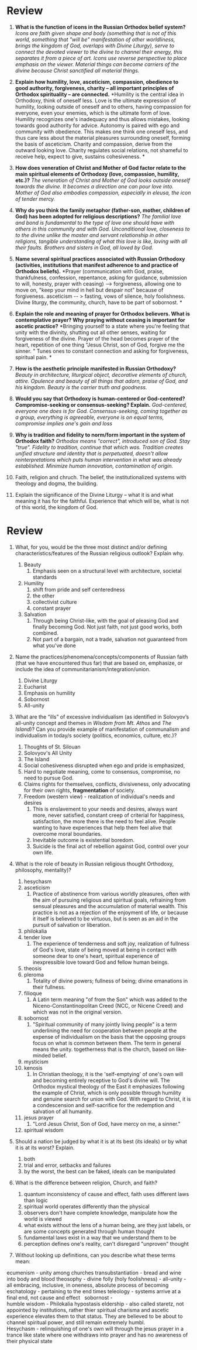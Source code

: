 
# Review
1. **What is the function of icons in the Russian Orthodox belief system?** 
	*Icons are faith given shape and body (something that is not of this world, something that "will be" manifestation of other worldliness, brings the kingdom of God, overlaps with Divine Liturgy), serve to connect the devoted viewer to the divine to channel their energy, this separates it from a piece of art. Icons use reverse perspective to place emphasis on the viewer. Material things can become carriers of the divine because Christ sanctified all material things.*
2. **Explain how humility, love, asceticism, compassion, obedience to good authority, forgiveness, charity – all important principles of Orthodox spirituality – are connected.**
	*Humility is the central idea in Orthodoxy, think of oneself less. Love is the ultimate expression of humility, looking outside of oneself and to others, having compassion for everyone, even your enemies, which is the ultimate form of love. Humility recognizes one's inadequacy and thus allows mistakes, looking towards good authority for advice. Autonomy is paired with ego and community with obedience. This makes one think one oneself less, and thus care less about the material pleasures surrounding oneself, forming the basis of asceticism. Charity and compassion, derive from the outward looking love. Charity regulates social relations, not shameful to receive help, expect to give, sustains cohesiveness. * 
3. **How does veneration of Christ and Mother of God factor relate to the main spiritual elements of Orthodoxy (love, compassion, humility, etc.)?** 
	*The veneration of Christ and Mother of God looks outside oneself towards the divine. It becomes a direction one can pour love into. Mother of God also embodies compassion, especially in eleusa, the icon of tender mercy.* 
4. **Why do you think the family metaphor (father-son, mother, children of God) has been adopted for religious descriptions?** 
	*The familial love and bond is fundamental to the type of love one should have with others in this community and with God. Unconditional love, closeness to to the divine unlike the master and servant relationship in other religions, tangible understanding of what this love is like, loving with all their faults. Brothers and sisters in God, all loved by God.* 
5. **Name several spiritual practices associated with Russian Orthodoxy (activities, institutions that manifest adherence to and practice of Orthodox beliefs).**
	*Prayer (communication with God, praise, thankfulness, confession, repentance, asking for guidance, submission to will, honesty, prayer with ceasing) --> forgiveness, allowing one to move on, "keep your mind in hell but despair not" because of forgiveness. asceticism -- > fasting, vows of silence, holy foolishness.
	Divine liturgy, the community, church, have to be part of sobornost. *
6. **Explain the role and meaning of prayer for Orthodox believers. What is contemplative prayer? Why praying without ceasing is important for ascetic practice?**
	*Bringing yourself to a state where you're feeling that unity with the divinity, shutting out all other senses, waiting for forgiveness of the divine. Prayer of the head becomes prayer of the heart, repetition of one thing "Jesus Christ, son of God, forgive me the sinner. " Tunes ones to constant connection and asking for forgiveness, spiritual pain. * 
7. **How is the aesthetic principle manifested in Russian Orthodoxy?**
	*Beauty in architecture, liturgical object, decorative elements of church, attire. Opulence and beauty of all things that adorn, praise of God, and his kingdom. Beauty is the carrier truth and goodness.*
8. **Would you say that Orthodoxy is human-centered or God-centered? Compromise-seeking or consensus-seeking? Explain.**
	*God-centered, everyone one does is for God. Consensus-seeking, coming together as a group, everything is agreeable, everyone is on equal terms, compromise implies one's gain and loss* 
9. **Why is tradition and fidelity to norm/form important in the system of Orthodox faith?**
	*Orthodox means "correct", introduced son of God. Stay "true". Fidelity to tradition, continue that which was. Tradition creates unified structure and identity that is perpetuated, doesn't allow reinterpretations which puts human intervention in what was already established. Minimize human innovation, contamination of origin.*
10. Faith, religion and chruch. 
	The belief, the institutionalized systems with theology and dogma, the building. 
	
11. Explain the significance of the Divine Liturgy – what it is and what meaning it has for the faithful.
	Experience that which will be, what is not of this world, the kingdom of God. 



# Review

1. What, for you, would be the three most distinct and/or defining characteristics/features of the Russian religious outlook? Explain why.
	1. Beauty
		1. Emphasis seen on a structural level with architecture, societal standards 
	2. Humility
		1. shift from pride and self centeredness 
		2. the other 
		3. collectivist culture 
		4. constant prayer 
	3. Salvation
		1. Through being Christ-like, with the goal of pleasing God and finally becoming God. Not just faith, not just good works, both combined. 
		2. Not part of a bargain, not a trade, salvation not guaranteed from what you've done
2. Name the practices/phenomena/concepts/components of Russian faith (that we have encountered thus far) that are based on, emphasize, or include the idea of communitarianism/integration/union.
	1. Divine Liturgy
	2. Eucharist
	3. Emphasis on humility
	4. Sobornost
	5. All-unity
3. What are the “ills” of excessive individualism (as identified in Solovyov’s all-unity concept and themes in _Wisdom from Mt. Athos_ and _The Island_)? Can you provide example of manifestation of communalism and individualism in today/s society (politics, economics, culture, etc.)?
	1. Thoughts of St. Silouan
	2. Solovyov's All Unity
	3. The Island
	4. Social cohesiveness disrupted when ego and pride is emphasized, 
	5. Hard to negotiate meaning, come to consensus, compromise, no need to pursue God. 
	6. Claims rights for themselves, conflicts, divisiveness, only advocating for their own rights, **fragmentation** of society. 
	7. Freedom (western view) - realization of individual's needs and desires
		1. This is enslavement to your needs and desires, always want more, never satisfied, constant creep of criterial for happiness, satisfaction, the more there is the need to feel alive. People wanting to have experiences that help them feel alive that overcome moral boundaries. 
		2. Inevitable outcome is existential boredom. 
		3. Suicide is the final act of rebellion against God, control over your own life. 
4. What is the role of beauty in Russian religious thought Orthodoxy, philosophy, mentality)?
	1. hesychasm
	2. asceticism
		1. Practice of abstinence from various worldly pleasures, often with the aim of pursuing religious and spiritual goals, refraining from sensual pleasures and the accumulation of material wealth. This practice is not as a rejection of the enjoyment of life, or because it itself is believed to be virtuous, but is seen as an aid in the pursuit of salvation or liberation.
	3. philokalia
	4. tender love
		1. The experience of tenderness and soft joy, realization of fullness of God's love, state of being moved at being in contact with someone dear to one's heart, spiritual experience of inexpressible love toward God and fellow human beings.
	5. theosis
	6. pleroma
		1. Totality of divine powers; fullness of being; divine emanations in their fullness. 
	7. filioque
		1. A Latin term meaning "of from the Son" which was added to the Niceno-Constantinopolitan Creed (NCC, or Nicene Creed) and which was not in the original version.
	8. sobornost
		1. "Spiritual community of many jointly living people" is a term underlining the need for cooperation between people at the expense of individualism on the basis that the opposing groups focus on what is common between them. The term in general means the unity. togetherness that is the church, based on like-minded belief.
	9. mysticism
	10. kenosis
		1. In Christian theology, it is the 'self-emptying' of one's own will and becoming entirely receptive to God's divine will. The Orthodox mystical theology of the East it emphasizes following the example of Christ, which is only possible through humility and genuine search for union with God. With regard to Christ, it is a condescension and self-sacrifice for the redemption and salvation of all humanity.
	11. jesus prayer
		1. "Lord Jesus Christ, Son of God, have mercy on me, a sinner."
	12. spiritual wisdom

1. Should a nation be judged by what it is at its best (its ideals) or by what it is at its worst? Explain.
	1. both 
	2. trial and error, setbacks and failures 
	3. by the worst, the best can be faked, ideals can be manipulated 
2. What is the difference between religion, Church, and faith? 
	1. quantum inconsistency of cause and effect, faith uses different laws than logic
	2. spiritual world operates differently than the physical
	3. observers don't have complete knowledge, manipulate how the world is viewed
	4. what exists without the lens of a human being, are they just labels, or are some concepts generated through human thought
	5. fundamental laws exist in a way that we understand them to be
	6. perception defines one's reality, can't disregard "unproven" thought
3. Without looking up definitions, can you describe what these terms mean: 

ecumenism - unity among churches
transubstantiation - bread and wine into body and blood
theosophy - 
divine folly (holy foolishness) - 
all-unity - all embracing, inclusive, in oneness, absolute process of becoming
eschatology - pertaining to the end times
teleology - systems arrive at a final end, not cause and effect  
sobornost -  
humble wisdom - 
Philokalia
hypostasis
eldership - also called staretz, not appointed by institutions, rather thier spiritual charisma and ascetic experience elevates them to that status. They are believed to be about to channel spiritual power, and still remain extremely  humbl.  
Hesychasm - relinquishing of one's own will through the jesus prayer in a trance like state where one withdraws into prayer and has no awareness of their physical state
